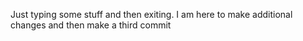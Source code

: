 Just typing some stuff and then exiting.
I am here to make additional changes and then make a third commit
